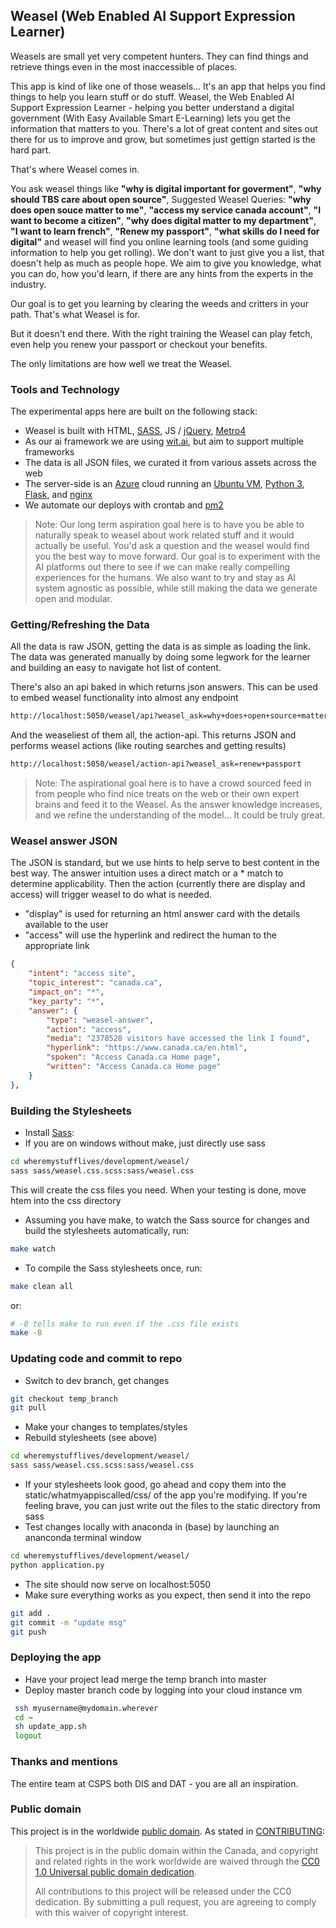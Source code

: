 ## Weasel (Web Enabled AI Support Expression Learner)

Weasels are small yet very competent hunters. They can find things and retrieve things even in the most inaccessible of places. 

This app is kind of like one of those weasels... It's an app that helps you find things to help you learn stuff or do stuff. Weasel, the Web Enabled AI Support Expression Learner - helping you better understand a digital government (With Easy Available Smart E-Learning) lets you get the information that matters to you. There's a lot of great content and sites out there for us to improve and grow, but sometimes just gettign started is the hard part.

That's where Weasel comes in. 

You ask weasel things like **"why is digital important for goverment"**, **"why should TBS care about open source"**, Suggested Weasel Queries: **"why does open souce matter to me"**, **"access my service canada account"**, **"I want to become a citizen"**, **"why does digital matter to my department"**, **"I want to learn french"**, **"Renew my passport"**, **"what skills do I need for digital"** and weasel will find you online learning tools (and some guiding information to help you get rolling). We don't want to just give you a list, that doesn't help as much as people hope. We aim to give you knowledge, what you can do, how you'd learn, if there are any hints from the experts in the industry.

Our goal is to get you learning by clearing the weeds and critters in your path. That's what Weasel is for.

But it doesn't end there. With the right training the Weasel can play fetch, even help you renew your passport or checkout your benefits. 

The only limitations are how well we treat the Weasel.

### Tools and Technology

The experimental apps here are built on the following stack:

* Weasel is built with HTML, [SASS](http://sass-lang.com/), JS / [jQuery](https://jquery.com/), [Metro4](https://metroui.org.ua/index.html)
* As our ai framework we are using [wit.ai](http://wit.ai/), but aim to support multiple frameworks
* The data is all JSON files, we curated it from various assets across the web
* The server-side is an [Azure](https://azure.microsoft.com/en-ca/) cloud running an [Ubuntu VM](https://www.ubuntu.com/), [Python 3](https://www.python.org/downloads/release/python-370/), [Flask](http://flask.pocoo.org/), and [nginx](https://www.nginx.com/)
* We automate our deploys with crontab and [pm2](https://pm2.io/doc/)

> Note: Our long term aspiration goal here is to have you be able to naturally speak to weasel about work related stuff and it would actually be useful. You'd ask a question and the weasel would find you the best way to move forward. Our goal is to experiment with the AI platforms out there to see if we can make really compelling experiences for the humans. We also want to try and stay as AI system agnostic as possible, while still making the data we generate open and modular.

### Getting/Refreshing the Data

All the data is raw JSON, getting the data is as simple as loading the link. The data was generated manually by doing some legwork for the learner and building an easy to navigate hot list of content. 

There's also an api baked in which returns json answers. This can be used to embed weasel functionality into almost any endpoint

```bash
http://localhost:5050/weasel/api?weasel_ask=why+does+open+source+matter+to+government
```

And the weaseliest of them all, the action-api. This returns JSON and performs weasel actions (like routing searches and getting results)

```bash
http://localhost:5050/weasel/action-api?weasel_ask=renew+passport
```

> Note: The aspirational goal here is to have a crowd sourced feed in from people who find nice treats on the web or their own expert brains and feed it to the Weasel. As the answer knowledge increases, and we refine the understanding of the model... It could be truly great.

### Weasel answer JSON

The JSON is standard, but we use hints to help serve to best content in the best way. The answer intuition uses a direct match or a * match to determine applicability. Then the action (currently there are display and access) will trigger weasel to do what is needed.

* "display" is used for returning an html answer card with the details available to the user
* "access" will use the hyperlink and redirect the human to the appropriate link 

```json
{
	"intent": "access site",
	"topic_interest": "canada.ca",
	"impact_on": "*",
	"key_party": "*",
	"answer": {
		"type": "weasel-answer",
		"action": "access",
		"media": "2378528 visitors have accessed the link I found",
		"hyperlink": "https://www.canada.ca/en.html",
		"spoken": "Access Canada.ca Home page",
		"written": "Access Canada.ca Home page"
	}
},
```

### Building the Stylesheets

* Install [Sass](http://sass-lang.com/):
* If you are on windows without make, just directly use sass

```bash
cd wheremystufflives/development/weasel/
sass sass/weasel.css.scss:sass/weasel.css
```
This will create the css files you need. When your testing is done, move htem into the css directory

* Assuming you have make, to watch the Sass source for changes and build the stylesheets automatically, run:

```bash
make watch
```

* To compile the Sass stylesheets once, run:

```bash
make clean all
```

or:

```bash
# -B tells make to run even if the .css file exists
make -B
```

### Updating code and commit to repo

* Switch to dev branch, get changes

```bash
git checkout temp_branch
git pull
```

* Make your changes to templates/styles
* Rebuild stylesheets (see above)

```bash
cd wheremystufflives/development/weasel/
sass sass/weasel.css.scss:sass/weasel.css
```

* If your stylesheets look good, go ahead and copy them into the static/whatmyappiscalled/css/ of the app you're modifying. If you're feeling brave, you can just write out the files to the static directory from sass
* Test changes locally with anaconda in (base) by launching an ananconda terminal window

```bash
cd wheremystufflives/development/weasel/
python application.py
```

* The site should now serve on localhost:5050
* Make sure everything works as you expect, then send it into the repo

```bash
git add .
git commit -m "update msg"
git push
```

### Deploying the app

* Have your project lead merge the temp branch into master
* Deploy master branch code by logging into your cloud instance vm

```bash
 ssh myusername@mydomain.wherever
 cd ~
 sh update_app.sh
 logout
 ```

### Thanks and mentions

The entire team at CSPS both DIS and DAT - you are all an inspiration.

### Public domain

This project is in the worldwide [public domain](LICENSE.md). As stated in [CONTRIBUTING](CONTRIBUTING.md):

> This project is in the public domain within the Canada, and copyright and related rights in the work worldwide are waived through the [CC0 1.0 Universal public domain dedication](https://creativecommons.org/publicdomain/zero/1.0/).
>
> All contributions to this project will be released under the CC0 dedication. By submitting a pull request, you are agreeing to comply with this waiver of copyright interest.
